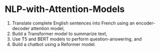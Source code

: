 # NLP-with-Attention-Models
1. Translate complete English sentences into French using an encoder-decoder attention model,
2. Build a Transformer model to summarize text, 
3. Use T5 and BERT models to perform question-answering, and
4. Build a chatbot using a Reformer model.  
